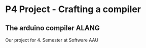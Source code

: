 # P4 Project - Crafting a compiler
## The arduino compiler ALANG
Our project for 4. Semester at Software AAU


